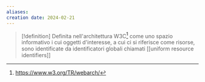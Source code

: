 ```yaml
---
aliases: 
creation date: 2024-02-21
---
```


> [!definition]
> Definita nell'architettura W3C[^1] come uno spazio informativo i cui oggetti d'interesse, a cui ci si riferisce come risorse, sono identificate da identificatori globali chiamati [[uniform resource identifiers]]
>


[^1]:  https://www.w3.org/TR/webarch/ 